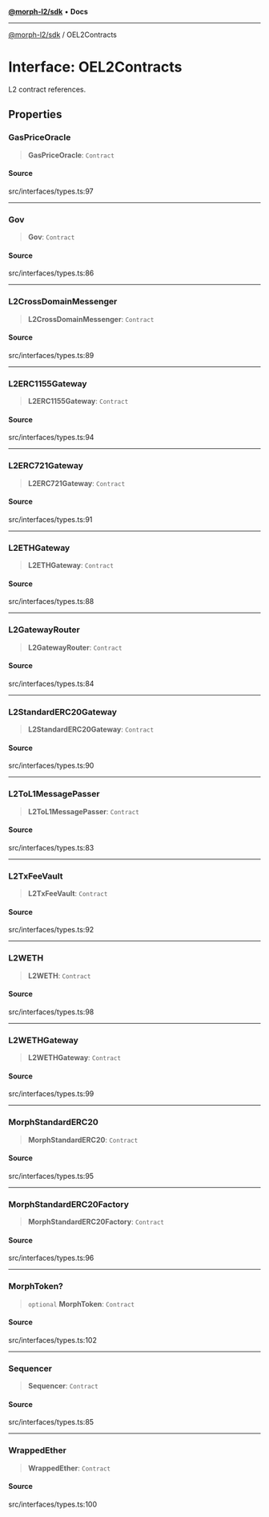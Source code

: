[**@morph-l2/sdk**](../README.md) • **Docs**

***

[@morph-l2/sdk](../globals.md) / OEL2Contracts

# Interface: OEL2Contracts

L2 contract references.

## Properties

### GasPriceOracle

> **GasPriceOracle**: `Contract`

#### Source

src/interfaces/types.ts:97

***

### Gov

> **Gov**: `Contract`

#### Source

src/interfaces/types.ts:86

***

### L2CrossDomainMessenger

> **L2CrossDomainMessenger**: `Contract`

#### Source

src/interfaces/types.ts:89

***

### L2ERC1155Gateway

> **L2ERC1155Gateway**: `Contract`

#### Source

src/interfaces/types.ts:94

***

### L2ERC721Gateway

> **L2ERC721Gateway**: `Contract`

#### Source

src/interfaces/types.ts:91

***

### L2ETHGateway

> **L2ETHGateway**: `Contract`

#### Source

src/interfaces/types.ts:88

***

### L2GatewayRouter

> **L2GatewayRouter**: `Contract`

#### Source

src/interfaces/types.ts:84

***

### L2StandardERC20Gateway

> **L2StandardERC20Gateway**: `Contract`

#### Source

src/interfaces/types.ts:90

***

### L2ToL1MessagePasser

> **L2ToL1MessagePasser**: `Contract`

#### Source

src/interfaces/types.ts:83

***

### L2TxFeeVault

> **L2TxFeeVault**: `Contract`

#### Source

src/interfaces/types.ts:92

***

### L2WETH

> **L2WETH**: `Contract`

#### Source

src/interfaces/types.ts:98

***

### L2WETHGateway

> **L2WETHGateway**: `Contract`

#### Source

src/interfaces/types.ts:99

***

### MorphStandardERC20

> **MorphStandardERC20**: `Contract`

#### Source

src/interfaces/types.ts:95

***

### MorphStandardERC20Factory

> **MorphStandardERC20Factory**: `Contract`

#### Source

src/interfaces/types.ts:96

***

### MorphToken?

> `optional` **MorphToken**: `Contract`

#### Source

src/interfaces/types.ts:102

***

### Sequencer

> **Sequencer**: `Contract`

#### Source

src/interfaces/types.ts:85

***

### WrappedEther

> **WrappedEther**: `Contract`

#### Source

src/interfaces/types.ts:100
